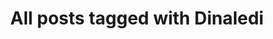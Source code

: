 ---
layout: tag
title: "All posts tagged with Dinaledi"
permalink: /weblog/tags/dinaledi/
taxonomy: Dinaledi
---